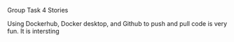 Group Task 4 Stories

Using Dockerhub, Docker desktop, and Github to push and pull code is very fun. It is intersting 
